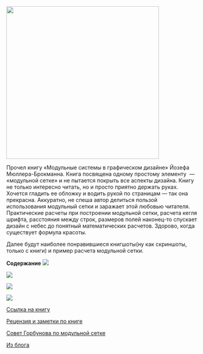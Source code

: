 
<img src="/content/images/2016/01/modulnie-sistemy-super.jpg"  height="400" />

Прочел книгу &laquo;Модульные системы в&nbsp;графическом дизайне&raquo; Йозефа Мюллера-Брокманна. Книга посвящена одному простому элементу &nbsp;&mdash;  &laquo;модульной&nbsp;сетке&raquo; и&nbsp;не&nbsp;пытается покрыть все аспекты дизайна. Книгу не&nbsp;только интересно читать, но&nbsp;и&nbsp;просто приятно держать руках. Хочется гладить ее&nbsp;обложку и&nbsp;водить рукой по&nbsp;страницам&nbsp;&mdash; так она прекрасна. Аккуратно, не&nbsp;спеша автор делиться пользой использования модульный сетки и&nbsp;заражает этой любовью читателя. Практические расчеты при построении модульной сетки, расчета кегля шрифта, расстояния между строк, размеров полей наконец-то спускает дизайн с&nbsp;небес до&nbsp;понятный математических расчетов. Здорово, когда существует формула красоты.

Далее будут наиболее понравившиеся книгшоты(ну как скриншоты, только с книги) и&nbsp;пример расчета модульной сетки.

**Содержание**
![](/content/images/2016/01/e6227a52c82fc30841a0ee1f43c3f987.png)

![](/content/images/2016/01/tGdx9.jpg)

![](/content/images/2016/01/934bm.jpg)

![](/content/images/2016/01/oxNy3.jpg)

[Ссылка на&nbsp;книгу](http://www.artlebedev.ru/everything/izdal/modulnye-sistemy/)

[Рецензия и&nbsp;заметки по&nbsp;книге](http://kirillbelyaev.com/all/raster-systeme-von-josef-muller-brockmann/)

[Совет Горбунова по&nbsp;модульной сетке](http://artgorbunov.ru/bb/soviet/20140901/)

[Из&nbsp;блога](http://alexsv.ru/modulnaya-setka-v-graficheskom-dizajne/)